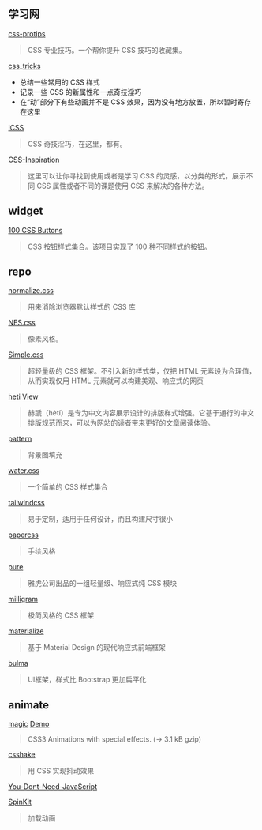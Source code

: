 ## 学习网

[css-protips](https://github.com/AllThingsSmitty/css-protips)
> CSS 专业技巧。一个帮你提升 CSS 技巧的收藏集。

[css_tricks](https://github.com/QiShaoXuan/css_tricks)
* 总结一些常用的 CSS 样式
* 记录一些 CSS 的新属性和一点奇技淫巧
* 在“动”部分下有些动画并不是 CSS 效果，因为没有地方放置，所以暂时寄存在这里

[iCSS](https://github.com/chokcoco/iCSS)
> CSS 奇技淫巧，在这里，都有。

[CSS-Inspiration](https://github.com/chokcoco/CSS-Inspiration)
> 这里可以让你寻找到使用或者是学习 CSS 的灵感，以分类的形式，展示不同 CSS 属性或者不同的课题使用 CSS 来解决的各种方法。


## widget

[100 CSS Buttons](https://github.com/ui-buttons/core)
>CSS 按钮样式集合。该项目实现了 100 种不同样式的按钮。


## repo

[normalize.css](https://github.com/necolas/normalize.css)
> 用来消除浏览器默认样式的 CSS 库

[NES.css](https://github.com/nostalgic-css/NES.css)
> 像素风格。

[Simple.css](https://simplecss.org/)
> 超轻量级的 CSS 框架。不引入新的样式类，仅把 HTML 元素设为合理值，从而实现仅用 HTML 元素就可以构建美观、响应式的网页

[heti](https://github.com/sivan/heti) [View](https://sivan.github.io/heti/)
> 赫蹏（hètí）是专为中文内容展示设计的排版样式增强。它基于通行的中文排版规范而来，可以为网站的读者带来更好的文章阅读体验。

[pattern](https://github.com/bansal/pattern.css)
> 背景图填充

[water.css](https://github.com/kognise/water.css)
> 一个简单的 CSS 样式集合

[tailwindcss](https://github.com/tailwindlabs/tailwindcss)
> 易于定制，适用于任何设计，而且构建尺寸很小

[papercss](https://github.com/papercss/papercss)
> 手绘风格

[pure](https://github.com/pure-css/pure)
> 雅虎公司出品的一组轻量级、响应式纯 CSS 模块

[milligram](https://github.com/milligram/milligram)
> 极简风格的 CSS 框架

[materialize](https://github.com/Dogfalo/materialize)
> 基于 Material Design 的现代响应式前端框架

[bulma](https://github.com/jgthms/bulma)
> UI框架，样式比 Bootstrap 更加扁平化

## animate

[magic](https://github.com/miniMAC/magic) [Demo](https://www.minimamente.com/project/magic/)
> CSS3 Animations with special effects. (→ 3.1 kB gzip)

[csshake](https://github.com/elrumordelaluz/csshake)
> 用 CSS 实现抖动效果

[You-Dont-Need-JavaScript](https://github.com/you-dont-need/You-Dont-Need-JavaScript)

[SpinKit](https://github.com/tobiasahlin/SpinKit)
> 加载动画